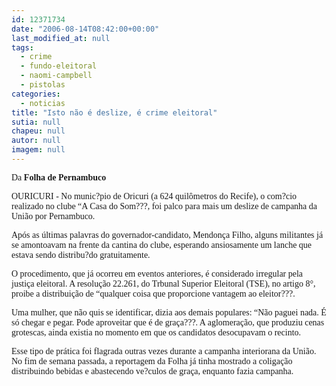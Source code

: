 ```yaml
---
id: 12371734
date: "2006-08-14T08:42:00+00:00"
last_modified_at: null
tags:
  - crime
  - fundo-eleitoral
  - naomi-campbell
  - pistolas
categories:
  - noticias
title: "Isto não é deslize, é crime eleitoral"
sutia: null
chapeu: null
autor: null
imagem: null
---
```

<p><P><FONT face=Verdana>Da <STRONG>Folha de Pernambuco</STRONG></FONT></P></p>
<p><P><FONT face=Verdana>OURICURI - No munic?pio de Oricuri (a 624 quilômetros do Recife), o com?cio realizado no clube “A Casa do Som???, foi palco para mais um deslize de campanha da União por Pernambuco. </FONT></P></p>
<p><P><FONT face=Verdana>Após as últimas palavras do governador-candidato, Mendonça Filho, alguns militantes já se amontoavam na frente da cantina do clube, esperando ansiosamente um lanche que estava sendo distribu?do gratuitamente. </FONT></P></p>
<p><P><FONT face=Verdana>O procedimento, que já ocorreu em eventos anteriores, é considerado irregular pela justiça eleitoral. A resolução 22.261, do Trbunal Superior Eleitoral (TSE), no artigo 8°, proibe a distribuição de “qualquer coisa que proporcione vantagem ao eleitor???. </FONT></P></p>
<p><P><FONT face=Verdana>Uma mulher, que não quis se identificar, dizia aos demais populares: “Não paguei nada. É só chegar e pegar. Pode aproveitar que é de graça???. A aglomeração, que produziu cenas grotescas, ainda existia no momento em que os candidatos desocupavam o recinto.</FONT></P></p>
<p><P><FONT face=Verdana>Esse tipo de prática foi flagrada outras vezes durante a campanha interiorana da União. No fim de semana passada, a reportagem da Folha já tinha mostrado a coligação distribuindo bebidas e abastecendo ve?culos de graça, enquanto fazia campanha.</FONT></P> </p>
